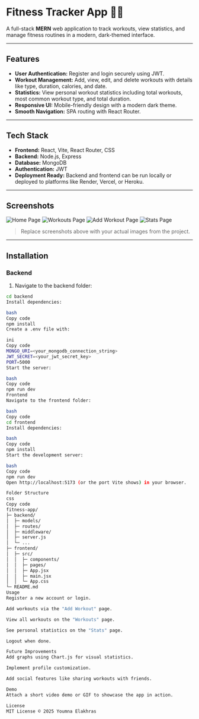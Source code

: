 # Fitness Tracker App 🏋️‍♀️

A full-stack **MERN** web application to track workouts, view statistics, and manage fitness routines in a modern, dark-themed interface.

---

## **Features**

- **User Authentication:** Register and login securely using JWT.
- **Workout Management:** Add, view, edit, and delete workouts with details like type, duration, calories, and date.
- **Statistics:** View personal workout statistics including total workouts, most common workout type, and total duration.
- **Responsive UI:** Mobile-friendly design with a modern dark theme.
- **Smooth Navigation:** SPA routing with React Router.

---

## **Tech Stack**

- **Frontend:** React, Vite, React Router, CSS
- **Backend:** Node.js, Express
- **Database:** MongoDB
- **Authentication:** JWT
- **Deployment Ready:** Backend and frontend can be run locally or deployed to platforms like Render, Vercel, or Heroku.

---

## **Screenshots**

![Home Page](screenshots/home.png)
![Workouts Page](screenshots/workouts.png)
![Add Workout Page](screenshots/add-workout.png)
![Stats Page](screenshots/stats.png)

> Replace screenshots above with your actual images from the project.

---

## **Installation**

### **Backend**
1. Navigate to the backend folder:
```bash
cd backend
Install dependencies:

bash
Copy code
npm install
Create a .env file with:

ini
Copy code
MONGO_URI=<your_mongodb_connection_string>
JWT_SECRET=<your_jwt_secret_key>
PORT=5000
Start the server:

bash
Copy code
npm run dev
Frontend
Navigate to the frontend folder:

bash
Copy code
cd frontend
Install dependencies:

bash
Copy code
npm install
Start the development server:

bash
Copy code
npm run dev
Open http://localhost:5173 (or the port Vite shows) in your browser.

Folder Structure
css
Copy code
fitness-app/
├─ backend/
│  ├─ models/
│  ├─ routes/
│  ├─ middleware/
│  ├─ server.js
│  └─ ...
├─ frontend/
│  ├─ src/
│  │  ├─ components/
│  │  ├─ pages/
│  │  ├─ App.jsx
│  │  ├─ main.jsx
│  │  └─ App.css
└─ README.md
Usage
Register a new account or login.

Add workouts via the "Add Workout" page.

View all workouts on the "Workouts" page.

See personal statistics on the "Stats" page.

Logout when done.

Future Improvements
Add graphs using Chart.js for visual statistics.

Implement profile customization.

Add social features like sharing workouts with friends.

Demo
Attach a short video demo or GIF to showcase the app in action.

License
MIT License © 2025 Youmna Elakhras
